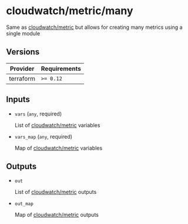 # cloudwatch/metric/many

Same as [cloudwatch/metric](./..) but allows for creating many metrics using a single module

<!-- bin/docs -->

## Versions

| Provider | Requirements |
|-|-|
| terraform | `>= 0.12` |

## Inputs

* `vars` (`any`, required)

    List of [cloudwatch/metric](./..) variables

* `vars_map` (`any`, required)

    Map of [cloudwatch/metric](./..) variables



## Outputs

* `out`

    List of [cloudwatch/metric](./..) outputs

* `out_map`

    Map of [cloudwatch/metric](./..) outputs
